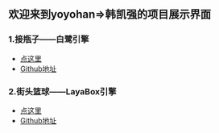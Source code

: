 ## 欢迎来到yoyohan=>韩凯强的项目展示界面

### 1.接瓶子——白鹭引擎
 - [点这里](https://yoyohan1.gitee.io/ConveyerGame/)
 - [Github地址](https://github.com/yoyohan1/ConveyerGame)
 
### 2.街头篮球——LayaBox引擎
 - [点这里]()
 - [Github地址](https://github.com/yoyohan1/Basketball)


